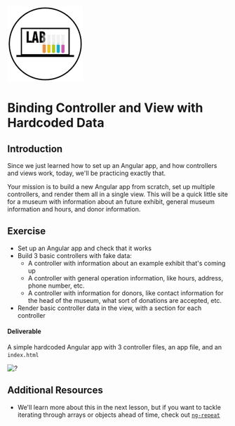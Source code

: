![lab](https://github.com/keyanbagheri/GA_WDI_Public_Assets/blob/master/images/_ga_lesson_icons/Exercise_icon_md.png?raw=true)

# Binding Controller and View with Hardcoded Data

## Introduction

Since we just learned how to set up an Angular app, and how controllers and views work, today, we'll be practicing exactly that.

Your mission is to build a new Angular app from scratch, set up multiple controllers, and render them all in a single view. This will be a quick little site for a museum with information about an future exhibit, general museum information and hours, and donor information.

## Exercise

- Set up an Angular app and check that it works
- Build 3 basic controllers with fake data:
  + A controller with information about an example exhibit that's coming up
  + A controller with general operation information, like hours, address, phone number, etc.
  + A controller with information for donors, like contact information for the head of the museum, what sort of donations are accepted, etc.
- Render basic controller data in the view, with a section for each controller

#### Deliverable

A simple hardcoded Angular app with 3 controller files, an app file, and an `index.html`

![?](https://cloud.githubusercontent.com/assets/25366/9002041/f942dad0-3713-11e5-838f-8670fd50c5cd.png)

## Additional Resources

- We'll learn more about this in the next lesson, but if you want to tackle iterating through arrays or objects ahead of time, check out [`ng-repeat`](https://docs.angularjs.org/api/ng/directive/ngRepeat)
